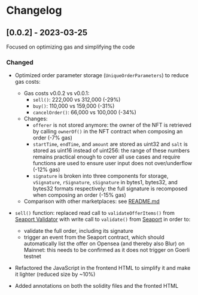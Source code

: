 # Changelog

## [0.0.2] - 2023-03-25
Focused on optimizing gas and simplifying the code

### Changed

- Optimized order parameter storage (`UniqueOrderParameters`) to reduce gas costs:
    - Gas costs v0.0.2 vs v0.0.1:
        - `sell()`: 222,000 vs 312,000 (-29%)
        - `buy()`: 110,000 vs 159,000 (-31%)
        - `cancelOrder()`: 66,000 vs 100,000 (-34%)
    - Changes:
        - `offerer` is not stored anymore: the owner of the NFT is retrieved by calling `ownerOf()` in the NFT contract when composing an order (-7% gas)
        - `startTime`, `endTime`, and `amount` are stored as uint32 and `salt` is stored as uint16 instead of uint256: the range of these numbers remains practical enough to cover all use cases and require functions are used to ensure user input does not over/underflow (-12% gas)
        - `signature` is broken into three components for storage, `vSignature`, `rSignature`, `sSignature` in bytes1, bytes32, and bytes32 formats respectively: the full signature is recomposed when composing an order (-15% gas)
    - Comparison with other marketplaces: see [README.md](https://github.com/mozrt2/Onchain-Marketplace#readme)

- `sell()` function: replaced read call to `validateOfferItems()` from [Seaport Validator](https://goerli.etherscan.io/address/0xF75194740067D6E4000000003b350688DD770000) with write call to `validate()` from [Seaport](https://goerli.etherscan.io/address/0x00000000000001ad428e4906ae43d8f9852d0dd6) in order to:
    - validate the full order, including its signature
    - trigger an event from the Seaport contract, which should automatically list the offer on Opensea (and thereby also Blur) on Mainnet: this needs to be confirmed as it does not trigger on Goerli testnet 

- Refactored the JavaScript in the frontend HTML to simplify it and make it lighter (reduced size by ~10%)

- Added annotations on both the solidity files and the fronted HTML

